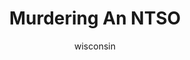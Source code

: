 ---
media: "images/rounds/war/murdering_an_ntso.png"
media_type: image
title: Murdering An NTSO
author: [wisconsin]
desc: Kwon Myong-hwa's first kill.
---